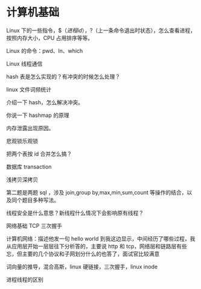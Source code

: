# 计算机基础

Linux 下的一些指令，$$（进程 id），$?（上一条命令退出时状态），怎么查看进程，按照内存大小，CPU 占用排序等等。

Linux 的命令：pwd、ln、which

Linux 线程通信

hash 表是怎么实现的？有冲突的时候怎么处理？

linux 文件词频统计

介绍一下 hash，怎么解决冲突。

你说一下 hashmap 的原理

内存泄露出现原因。

悲观锁乐观锁

把两个表按 id 合并怎么搞？

数据库 transaction

浅拷贝深拷贝

第二题是两题 sql ，涉及 join,group by,max,min,sum,count 等操作的结合，以及同个题目多种写法。

线程安全是什么意思？新线程什么情况下会影响原有线程？

网络基础 TCP 三次握手

计算机网络：描述他发一句 hello world 到我这边显示，中间经历了哪些过程，我从应用层开始一层层往下分析答的，主要说 http 和 tcp，网络层和链路层有些忘，但主要的几个协议和子网划分什么的也答了，面试官比较满意

词向量的推导，混合高斯，linux 硬链接，三次握手，linux inode

进程线程的区别
